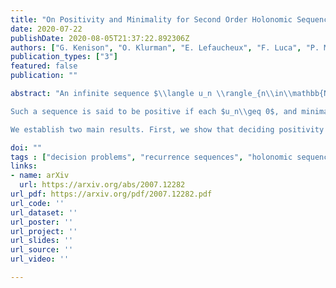 ```yaml
---
title: "On Positivity and Minimality for Second Order Holonomic Sequences"
date: 2020-07-22
publishDate: 2020-08-05T21:37:22.892306Z
authors: ["G. Kenison", "O. Klurman", "E. Lefaucheux", "F. Luca", "P. Moree", "J. Ouaknine", "M. A. Whiteland", "J. Worrell"]
publication_types: ["3"]
featured: false
publication: ""

abstract: "An infinite sequence $\\langle u_n \\rangle_{n\\in\\mathbb{N}}$ of real numbers is holonomic (also known as P-recursive or P-finite) if it satisfies a linear recurrence relation with polynomial coefficients. 

Such a sequence is said to be positive if each $u_n\\geq 0$, and minimal if, given any other linearly independent sequence $\\langle v_n \\rangle_{n\\in\\mathbb{N}}$ satisfying the same recurrence relation, the ratio $u_n/v_n$ converges to $0$. In this paper, we focus on holonomic sequences satisfying a second-order recurrence $g_3(n)u_n=g_2(n)u_{n−1}+g_1(n)u_{n−2}$, where each coefficient $g_3,g_2,g_1\\in\\mathbb{Q}[n]$ is a polynomial of degree at most $1$. 

We establish two main results. First, we show that deciding positivity for such sequences reduces to deciding minimality. And second, we prove that deciding minimality is equivalent to determining whether certain numerical expressions (known as periods, exponential periods, and period-like integrals) are equal to zero. Periods and related expressions are classical objects of study in algebraic geometry and number theory, and several established conjectures (notably those of Kontsevich and Zagier) imply that they have a decidable equality problem, which in turn would entail decidability of Positivity and Minimality for a large class of second-order holonomic sequences."

doi: ""
tags : ["decision problems", "recurrence sequences", "holonomic sequences", "minimal solutions", "Positivity Problem", "continued fractions", "special functions", "periods", "exponential periods"]
links:
- name: arXiv
  url: https://arxiv.org/abs/2007.12282
url_pdf: https://arxiv.org/pdf/2007.12282.pdf
url_code: ''
url_dataset: ''
url_poster: ''
url_project: ''
url_slides: ''
url_source: ''
url_video: ''

---
```




